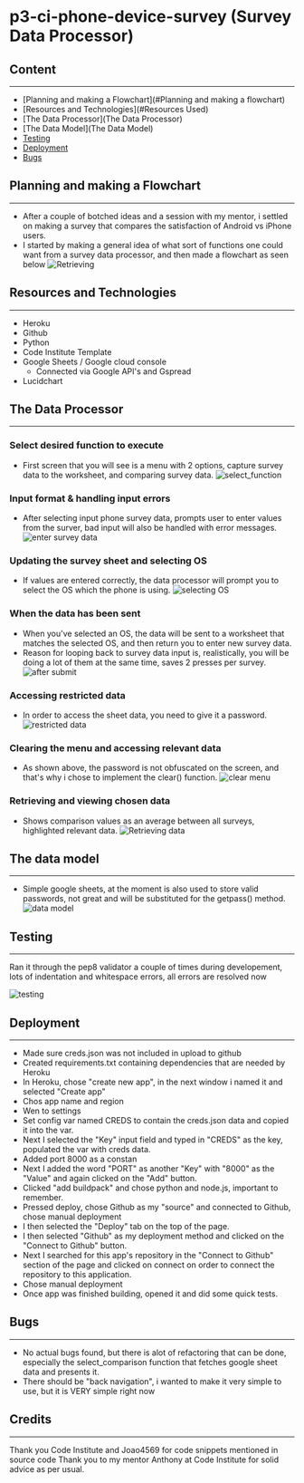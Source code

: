 # p3-ci-phone-device-survey (Survey Data Processor)


## Content
---

* [Planning and making a Flowchart](#Planning and making a flowchart)
* [Resources and Technologies](#Resources Used)
* [The Data Processor](The Data Processor)
* [The Data Model](The Data Model)
* [Testing](Testing)
* [Deployment](Deployment)
* [Bugs](Bugs)


## Planning and making a Flowchart
---

* After a couple of botched ideas and a session with my mentor, i settled on making a survey that compares the satisfaction of Android vs iPhone users.
* I started by making a general idea of what sort of functions one could want from a survey data processor, and then made a flowchart as seen below
![Retrieving ](assets/flowchart.png)


## Resources and Technologies
---

* Heroku
* Github
* Python
* Code Institute Template
* Google Sheets / Google cloud console
  * Connected via Google API's and Gspread 
* Lucidchart


## The Data Processor
---

### Select desired function to execute

* First screen that you will see is a menu with 2 options, capture survey data to the worksheet, and comparing survey data.
![select_function](assets/select_function.png)
 
### Input format & handling input errors
* After selecting input phone survey data, prompts user to enter values from the surver, bad input will also be handled with error messages.
![enter survey data](assets/input_error.png)
 
### Updating the survey sheet and selecting OS
* If values are entered correctly, the data processor will prompt you to select the OS which the phone is using.
![selecting OS](assets/update_survey_sheet.png)

### When the data has been sent
* When you've selected an OS, the data will be sent to a worksheet that matches the selected OS, and then return you to enter new survey data.
 * Reason for looping back to survey data input is, realistically, you will be doing a lot of them at the same time, saves 2 presses per survey.
![after submit](assets/update_survey_sheet.png)

### Accessing restricted data
* In order to access the sheet data, you need to give it a password.
![restricted data](assets/password_request.png)

### Clearing the menu and accessing relevant data
* As shown above, the password is not obfuscated on the screen, and that's why i chose to implement the clear() function.
![clear menu](assets/clear_console.png)

### Retrieving and viewing chosen data
* Shows comparison values as an average between all surveys, highlighted relevant data.
![Retrieving data](assets/recieve_data.png)


## The data model
---

* Simple google sheets, at the moment is also used to store valid passwords, not great and will be substituted for the getpass() method.
![data model](assets/data_model.png)


## Testing
---

Ran it through the pep8 validator a couple of times during developement, lots of indentation and whitespace errors, all errors are resolved now


![testing](assets/pep8.png)


## Deployment
---

  * Made sure creds.json was not included in upload to github
  * Created requirements.txt containing dependencies that are needed by Heroku
  * In Heroku, chose "create new app", in the next window i named it and selected "Create app"
  * Chos app name and region
  * Wen to settings
  * Set config var named CREDS to contain the creds.json data and copied it into the var.
  * Next I selected the "Key" input field and typed in "CREDS" as the key, populated the var with creds data.
  * Added port 8000 as a constan
  * Next I added the word "PORT" as another "Key" with "8000" as the "Value" and again clicked on the "Add" button.
  * Clicked "add buildpack" and chose python and node.js, important to remember.
  * Pressed deploy, chose Github as my "source" and connected to Github, chose manual deployment
  * I then selected the "Deploy" tab on the top of the page.
  * I then selected "Github" as my deployment method and clicked on the "Connect to Github" button.
  * Next I searched for this app's repository in the "Connect to Github" section of the page and clicked on connect on order to connect the repository to this application.
  * Chose manual deployment
  * Once app was finished building, opened it and did some quick tests.


## Bugs
---

* No actual bugs found, but there is alot of refactoring that can be done, especially the select_comparison function that fetches google sheet data and presents it.
* There should be "back navigation", i wanted to make it very simple to use, but it is VERY simple right now

## Credits
---

Thank you Code Institute and Joao4569 for code snippets mentioned in source code
Thank you to my mentor Anthony at Code Institute for solid advice as per usual.
